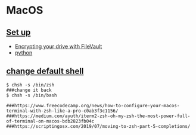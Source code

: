 # MacOS

## [Set up](https://redhat.service-now.com/help?id=kb_article&sys_id=87e9f72bc91c860076770fb559cc8ad9)
* [Encrypting your drive with FileVault](https://redhat.service-now.com/help?id=kb_article&sysparm_article=KB0000970)
* [python](python.md#on-mac)

## [change default shell](https://www.howtogeek.com/444596/how-to-change-the-default-shell-to-bash-in-macos-catalina/)

```
$ chsh -s /bin/zsh
###change it back
$ chsh -s /bin/bash

###https://www.freecodecamp.org/news/how-to-configure-your-macos-terminal-with-zsh-like-a-pro-c0ab3f3c1156/
###https://medium.com/ayuth/iterm2-zsh-oh-my-zsh-the-most-power-full-of-terminal-on-macos-bdb2823fb04c
###https://scriptingosx.com/2019/07/moving-to-zsh-part-5-completions/

```
